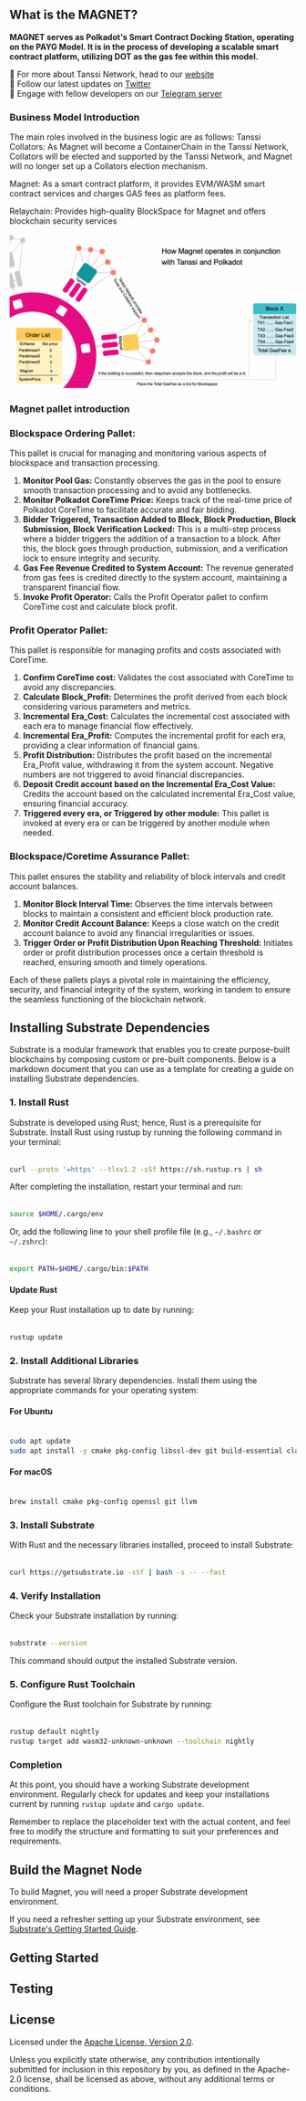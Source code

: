 <!-- 这是一个注释
<div align="center">
  <a href="https://github.com/Sovereign-Labs/sovereign-sdk/blob/stable/LICENSE">
    <img alt="License: Apache-2.0" src="https://img.shields.io/github/license/Sovereign-Labs/sovereign-sdk.svg" />
  </a>
  <a href="https://discord.gg/kbykCcPrcA" > 
      <img alt="Discord" src="https://img.shields.io/discord/1050059327626555462?label=discord"/> 
  </a>
  <a href="https://codecov.io/gh/Sovereign-Labs/sovereign-sdk" > 
      <img alt="Coverage" src="https://codecov.io/gh/Sovereign-Labs/sovereign-sdk/branch/nightly/graph/badge.svg"/> 
  </a>
  <img alt="GitHub Workflow Status (with event)" src="https://img.shields.io/github/actions/workflow/status/Magport/Magnet/rust.yml?label=Pre-release%20checks">
</div>
 -->
## What is the MAGNET?


**MAGNET serves as Polkadot's Smart Contract Docking Station, operating on the PAYG Model. It is in the process of developing a scalable smart contract platform, utilizing DOT as the gas fee within this model.**

🔎 For more about Tanssi Network, head to our [website](https://magnet.magport.io/)<br>
📢 Follow our latest updates on [Twitter](https://twitter.com/Magnet20239)<br>
🤝 Engage with fellow developers on our [Telegram server](https://t.me/+aep298N0KXUwZTM1)<br>

### Business Model Introduction

The main roles involved in the business logic are as follows:
Tanssi Collators: As Magnet will become a ContainerChain in the
Tanssi Network, Collators will be elected and supported by the Tanssi
Network, and Magnet will no longer set up a Collators election
mechanism.

Magnet: As a smart contract platform, it provides EVM/WASM smart
contract services and charges GAS fees as platform fees.

Relaychain: Provides high-quality BlockSpace for Magnet and offers
blockchain security services

![Diagram of Magnet Operation](https://github.com/y19818/aabb/blob/master/DiagramofMagnetOperation.png)

### Magnet pallet introduction

### Blockspace Ordering Pallet:

This pallet is crucial for managing and monitoring various aspects of blockspace and transaction processing. 
1. **Monitor Pool Gas:**  Constantly observes the gas in the pool to ensure smooth transaction processing and to avoid any bottlenecks. 
2. **Monitor Polkadot CoreTime Price:**  Keeps track of the real-time price of Polkadot CoreTime to facilitate accurate and fair bidding. 
3. **Bidder Triggered, Transaction Added to Block, Block Production, Block Submission, Block Verification Locked:**  This is a multi-step process where a bidder triggers the addition of a transaction to a block. After this, the block goes through production, submission, and a verification lock to ensure integrity and security. 
4. **Gas Fee Revenue Credited to System Account:**  The revenue generated from gas fees is credited directly to the system account, maintaining a transparent financial flow. 
5. **Invoke Profit Operator:**  Calls the Profit Operator pallet to confirm CoreTime cost and calculate block profit.
### Profit Operator Pallet:

This pallet is responsible for managing profits and costs associated with CoreTime. 
1. **Confirm CoreTime cost:**  Validates the cost associated with CoreTime to avoid any discrepancies. 
2. **Calculate Block_Profit:**  Determines the profit derived from each block considering various parameters and metrics. 
3. **Incremental Era_Cost:**  Calculates the incremental cost associated with each era to manage financial flow effectively. 
4. **Incremental Era_Profit:**  Computes the incremental profit for each era, providing a clear information of financial gains. 
5. **Profit Distribution:**  Distributes the profit based on the incremental Era_Profit value, withdrawing it from the system account. Negative numbers are not triggered to avoid financial discrepancies. 
6. **Deposit Credit account based on the Incremental Era_Cost Value:**  Credits the account based on the calculated incremental Era_Cost value, ensuring financial accuracy. 
7. **Triggered every era, or Triggered by other module:**  This pallet is invoked at every era or can be triggered by another module when needed.
### Blockspace/Coretime Assurance Pallet:

This pallet ensures the stability and reliability of block intervals and credit account balances. 
1. **Monitor Block Interval Time:**  Observes the time intervals between blocks to maintain a consistent and efficient block production rate. 
2. **Monitor Credit Account Balance:**  Keeps a close watch on the credit account balance to avoid any financial irregularities or issues. 
3. **Trigger Order or Profit Distribution Upon Reaching Threshold:**  Initiates order or profit distribution processes once a certain threshold is reached, ensuring smooth and timely operations.

Each of these pallets plays a pivotal role in maintaining the efficiency, security, and financial integrity of the system, working in tandem to ensure the seamless functioning of the blockchain network.


## Installing Substrate Dependencies

Substrate is a modular framework that enables you to create purpose-built blockchains by composing custom or pre-built components. Below is a markdown document that you can use as a template for creating a guide on installing Substrate dependencies.
### 1. Install Rust

Substrate is developed using Rust; hence, Rust is a prerequisite for Substrate. Install Rust using rustup by running the following command in your terminal:

```sh

curl --proto '=https' --tlsv1.2 -sSf https://sh.rustup.rs | sh
```



After completing the installation, restart your terminal and run:

```sh

source $HOME/.cargo/env
```



Or, add the following line to your shell profile file (e.g., `~/.bashrc` or `~/.zshrc`):

```sh

export PATH=$HOME/.cargo/bin:$PATH
```


#### Update Rust

Keep your Rust installation up to date by running:

```sh

rustup update
```


### 2. Install Additional Libraries

Substrate has several library dependencies. Install them using the appropriate commands for your operating system:
#### For Ubuntu

```sh

sudo apt update
sudo apt install -y cmake pkg-config libssl-dev git build-essential clang libclang-dev
```


#### For macOS

```sh

brew install cmake pkg-config openssl git llvm
```


### 3. Install Substrate

With Rust and the necessary libraries installed, proceed to install Substrate:

```sh

curl https://getsubstrate.io -sSf | bash -s -- --fast
```


### 4. Verify Installation

Check your Substrate installation by running:

```sh

substrate --version
```



This command should output the installed Substrate version.
### 5. Configure Rust Toolchain

Configure the Rust toolchain for Substrate by running:

```sh

rustup default nightly
rustup target add wasm32-unknown-unknown --toolchain nightly
```


### Completion

At this point, you should have a working Substrate development environment. Regularly check for updates and keep your installations current by running `rustup update` and `cargo update`.

Remember to replace the placeholder text with the actual content, and feel free to modify the structure and formatting to suit your preferences and requirements.


## Build the Magnet Node

To build Magnet, you will need a proper Substrate development environment.

If you need a refresher setting up your Substrate environment, see [Substrate's Getting Started Guide](https://substrate.dev/docs/en/knowledgebase/getting-started/).


## Getting Started


## Testing


## License

Licensed under the [Apache License, Version
2.0](./LICENSE).

Unless you explicitly state otherwise, any contribution intentionally submitted
for inclusion in this repository by you, as defined in the Apache-2.0 license, shall be
licensed as above, without any additional terms or conditions.
